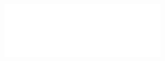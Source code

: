 <img align="center" src="https://github.com/AlexRoman777/AlexRoman777/blob/stats/images/rain.svg" alt="Header" />

<img align="center" src="https://github.com/AlexRoman777/AlexRoman777/blob/stats/images/footer.svg" alt="Footer" />

<!-- <p align="center">
  <samp>
    <a href="https://devops22.se">22</a> .
    <a href="https://devops23.se">23</a>
  </samp>
</p> -->
